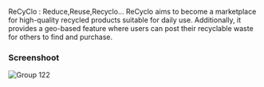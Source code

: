 ReCyClo : Reduce,Reuse,Recyclo...
ReCyclo aims to become a marketplace for high-quality recycled products suitable for daily use. Additionally, it provides a geo-based feature where users can post their recyclable waste for others to find and purchase.

### Screenshoot
![Group 122](https://github.com/ReCyclo-Bangkit-2023/.github/assets/66255380/a56110b3-8215-4e41-a267-38372b3e4b89)
